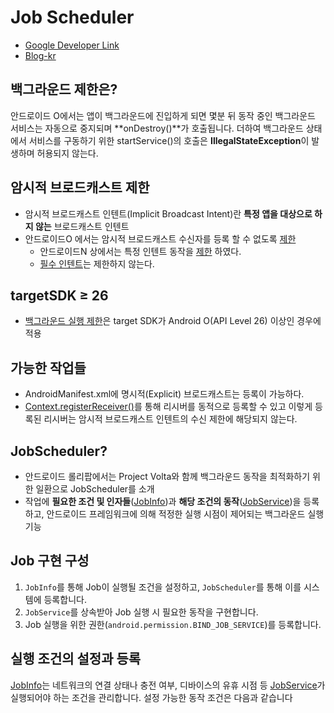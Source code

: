 # Job Scheduler
- [Google Developer Link](https://developer.android.com/reference/android/app/job/JobScheduler)
- [Blog-kr](https://medium.com/til-kotlin-ko/android-o%EC%97%90%EC%84%9C%EC%9D%98-%EB%B0%B1%EA%B7%B8%EB%9D%BC%EC%9A%B4%EB%93%9C-%EC%B2%98%EB%A6%AC%EB%A5%BC-%EC%9C%84%ED%95%9C-jobintentservice-250af2f7783c)

## 백그라운드 제한은?
안드로이드 O에서는 앱이 백그라운드에 진입하게 되면 몇분 뒤 동작 중인 백그라운드 서비스는 자동으로 중지되며 **onDestroy()**가 호출됩니다. 더하여 백그라운드 상태에서 서비스를 구동하기 위한 startService()의 호출은 **IllegalStateException**이 발생하며 허용되지 않는다.

## 암시적 브로드캐스트 제한
- 암시적 브로드캐스트 인텐트(Implicit Broadcast Intent)란 **특정 앱을 대상으로 하지 않는** 브로드캐스트 인텐트
- 안드로이드O 에서는 암시적 브로드캐스트 수신자를 등록 할 수 없도록 [제한](https://developer.android.com/about/versions/oreo/background#broadcasts)
	- 안드로이드N 상에서는 특정 인텐트 동작을 [제한](https://developer.android.com/topic/performance/background-optimization) 하였다.
	- [필수 인텐트](https://developer.android.com/guide/components/broadcast-exceptions)는 제한하지 않는다.

## targetSDK ≥ 26
- [백그라운드 실행 제한](https://developer.android.com/preview/features/background.htl)은 target SDK가 Android O(API Level 26) 이상인 경우에 적용

## 가능한 작업들
- AndroidManifest.xml에 명시적(Explicit) 브로드캐스트는 등록이 가능하다.
- [Context.registerReceiver()](https://developer.android.com/reference/android/content/Context.html#registerReceiver%28android.content.BroadcastReceiver,%20android.content.IntentFilter%29)를 통해 리시버를 동적으로 등록할 수 있고 이렇게 등록된 리시버는 암시적 브로드캐스트 인텐트의 수신 제한에 해당되지 않는다.

## JobScheduler?
- 안드로이드 롤리팝에서는 Project Volta와 함께 백그라운드 동작을 최적화하기 위한 일환으로 JobScheduler를 소개
- 작업에 **필요한 조건 및 인자들**([JobInfo](https://developer.android.com/reference/android/app/job/JobInfo))과 **해당 조건의 동작**([JobService](https://developer.android.com/reference/android/app/job/JobService))을 등록하고, 안드로이드 프레임워크에 의해 적정한 실행 시점이 제어되는 백그라운드 실행 기능

## Job 구현 구성
1.  `JobInfo`를 통해 Job이 실행될 조건을 설정하고,  `JobScheduler`를 통해 이를 시스템에 등록합니다.
2.  `JobService`를 상속받아 Job 실행 시 필요한 동작을 구현합니다.
3.  Job 실행을 위한 권한(`android.permission.BIND_JOB_SERVICE`)를 등록합니다.

## 실행 조건의 설정과 등록
[JobInfo](https://developer.android.com/reference/android/app/job/JobInfo)는 네트워크의 연결 상태나 충전 여부, 디바이스의 유휴 시점 등 [JobService](https://developer.android.com/reference/android/app/job/JobService)가 실행되어야 하는 조건을 관리합니다. 설정 가능한 동작 조건은 다음과 같습니다
<!--stackedit_data:
eyJoaXN0b3J5IjpbLTE4NzQ5MTcwNTYsMTkyNTkwNzg5LC00ND
g3OTgzNzksLTE1MjU2MTE3NzEsNzQ4MjYzMDcyXX0=
-->